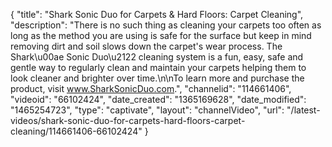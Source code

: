 {
    "title": "Shark Sonic Duo for Carpets & Hard Floors: Carpet Cleaning",
    "description": "There is no such thing as cleaning your carpets too often as long as the method you are using is safe for the surface but keep in mind removing dirt and soil slows down the carpet's wear process. The Shark\u00ae Sonic Duo\u2122 cleaning system is a fun, easy, safe and gentle way to regularly clean and maintain your carpets helping them to look cleaner and brighter over time.\n\nTo learn more and purchase the product, visit www.SharkSonicDuo.com.",
    "channelid": "114661406",
    "videoid": "66102424",
    "date_created": "1365169628",
    "date_modified": "1465254723",
    "type": "captivate",
    "layout": "channelVideo",
    "url": "\/latest-videos\/shark-sonic-duo-for-carpets-hard-floors-carpet-cleaning\/114661406-66102424"
}